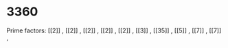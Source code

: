 # 3360

Prime factors: [[2]] , [[2]] , [[2]] , [[2]] , [[2]] , [[3]] , [[35]] , [[5]] , [[7]] , [[7]] , 